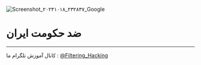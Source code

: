 ![Screenshot_۲۰۲۴۱۰۱۸_۲۳۲۸۳۷_Google](https://github.com/user-attachments/assets/17d52f56-b784-41d6-9192-605341268571)
# ضد حکومت ایران
--------
کانال آموزش تلگرام ما :
[@Filtering_Hacking](https://t.me/Filtering_Hacking)
